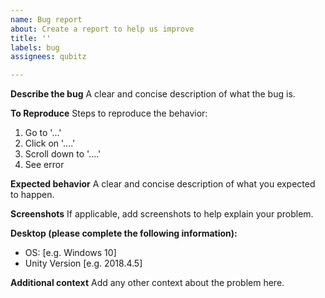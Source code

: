 ```yaml
---
name: Bug report
about: Create a report to help us improve
title: ''
labels: bug
assignees: qubitz

---
```


**Describe the bug**
A clear and concise description of what the bug is.

**To Reproduce**
Steps to reproduce the behavior:
1. Go to '...'
2. Click on '....'
3. Scroll down to '....'
4. See error

**Expected behavior**
A clear and concise description of what you expected to happen.

**Screenshots**
If applicable, add screenshots to help explain your problem.

**Desktop (please complete the following information):**
 - OS: [e.g. Windows 10]
 - Unity Version [e.g. 2018.4.5]

**Additional context**
Add any other context about the problem here.
